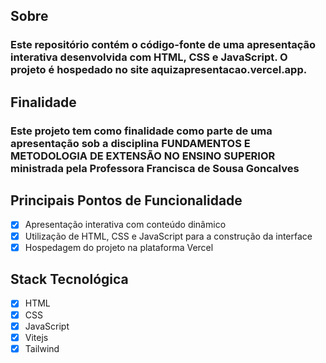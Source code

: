 ## Sobre
### Este repositório contém o código-fonte de uma apresentação interativa desenvolvida com HTML, CSS e JavaScript. O projeto é hospedado no site aquizapresentacao.vercel.app.

## Finalidade
### Este projeto tem como finalidade como parte de uma apresentação sob a disciplina FUNDAMENTOS E METODOLOGIA DE EXTENSÃO NO ENSINO SUPERIOR ministrada pela Professora Francisca de Sousa Goncalves

## Principais Pontos de Funcionalidade
- [x] Apresentação interativa com conteúdo dinâmico
- [x] Utilização de HTML, CSS e JavaScript para a construção da interface
- [x] Hospedagem do projeto na plataforma Vercel

## Stack Tecnológica
- [x] HTML
- [x] CSS
- [x] JavaScript
- [x] Vitejs
- [x] Tailwind
